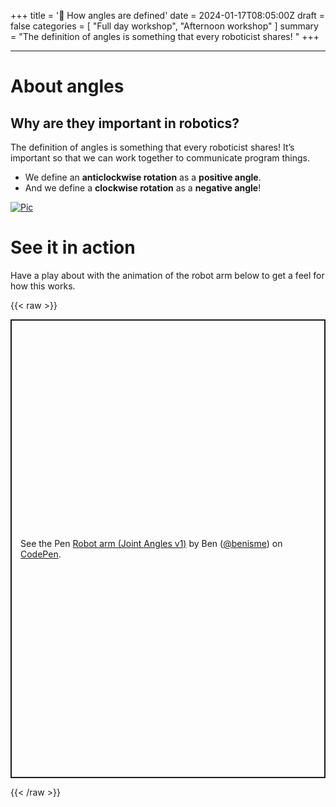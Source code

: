 +++
title = '📐 How angles are defined'
date = 2024-01-17T08:05:00Z
draft = false
categories = [ "Full day workshop", "Afternoon workshop" ]
summary = "The definition of angles is something that every roboticist shares! "
+++

---

# About angles

## Why are they important in robotics?

The definition of angles is something that every roboticist shares! 
It’s important so that we can work together to communicate program things.

* We define an **anticlockwise rotation** as a **positive angle**. 
* And we define a **clockwise rotation** as a **negative angle**!

[![Pic](/images/positive-negative-angle.svg)](/images/positive-negative-angle.svg)


# See it in action
Have a play about with the animation of the robot arm below to get a feel for how this works.

{{< raw >}}
<p class="codepen" data-height="734" data-theme-id="light" data-default-tab="result" data-user="benisme" data-slug-hash="BapYoKB" style="height: 734px; box-sizing: border-box; display: flex; align-items: center; justify-content: center; border: 2px solid; margin: 1em 0; padding: 1em;" data-pen-title="Robot arm (Joint Angles v1)">
  <span>See the Pen <a href="https://codepen.io/benisme/pen/BapYoKB">
  Robot arm (Joint Angles v1)</a> by Ben (<a href="https://codepen.io/benisme">@benisme</a>)
  on <a href="https://codepen.io">CodePen</a>.</span>
</p>
<script async src="https://cpwebassets.codepen.io/assets/embed/ei.js"></script>
{{< /raw >}}